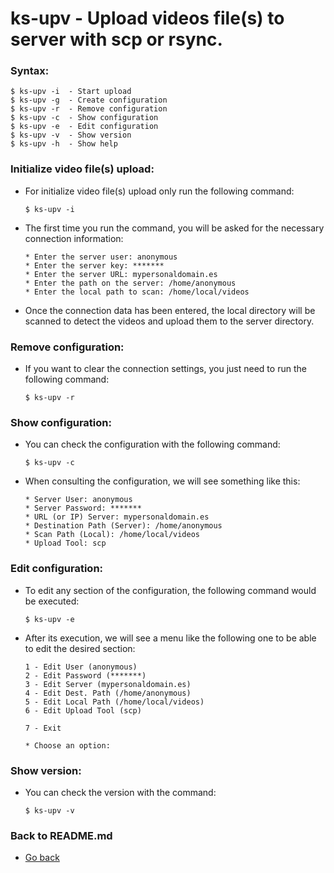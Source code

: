ks-upv - Upload videos file(s) to server with scp or rsync.
===========================================================

### Syntax:

```shell
$ ks-upv -i  - Start upload
$ ks-upv -g  - Create configuration
$ ks-upv -r  - Remove configuration
$ ks-upv -c  - Show configuration
$ ks-upv -e  - Edit configuration
$ ks-upv -v  - Show version
$ ks-upv -h  - Show help
```

### Initialize video file(s) upload:

  * For initialize video file(s) upload only run the following command:
  
    ```shell
    $ ks-upv -i
    ````
    
  * The first time you run the command, you will be asked for the necessary connection information:

    ```shell
    * Enter the server user: anonymous
    * Enter the server key: *******
    * Enter the server URL: mypersonaldomain.es
    * Enter the path on the server: /home/anonymous
    * Enter the local path to scan: /home/local/videos
    ````

  * Once the connection data has been entered, the local directory will be scanned to detect the videos and upload them to the server directory.
    
### Remove configuration:

  * If you want to clear the connection settings, you just need to run the following command:
  
    ```shell
    $ ks-upv -r
    ````
    
### Show configuration:

  * You can check the configuration with the following command:
  
    ```shell
    $ ks-upv -c
    ````
    
  * When consulting the configuration, we will see something like this:

    ```shell
    * Server User: anonymous
    * Server Password: *******
    * URL (or IP) Server: mypersonaldomain.es
    * Destination Path (Server): /home/anonymous
    * Scan Path (Local): /home/local/videos
    * Upload Tool: scp
    ````
    
### Edit configuration:

  * To edit any section of the configuration, the following command would be executed:

    ```shell
    $ ks-upv -e
    ````
    
  * After its execution, we will see a menu like the following one to be able to edit the desired section:

    ```shell
    1 - Edit User (anonymous)
    2 - Edit Password (*******)
    3 - Edit Server (mypersonaldomain.es)
    4 - Edit Dest. Path (/home/anonymous)
    5 - Edit Local Path (/home/local/videos)
    6 - Edit Upload Tool (scp)

    7 - Exit

    * Choose an option: 
    ````
    
### Show version:

  * You can check the version with the command:
   
    ```shell
    $ ks-upv -v
    ````
    
### Back to README.md
    
* [Go back](https://github.com/q3aql/ks-tools/blob/main/README.md)
  

